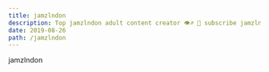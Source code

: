 ```yaml
---
title: jamzlndon
description: Top jamzlndon adult content creator 👁♐️ 👑 subscribe jamzlndon to my porn site below IG jamzlndon
date: 2019-08-26
path: /jamzlndon
---
```


jamzlndon